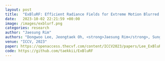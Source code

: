 ```yaml
---
layout: post
title:  "ExBluRF: Efficient Radiance Fields for Extreme Motion Blurred Images"
date:   2023-10-02 22:21:59 +00:00
image: /images/exblurf.png
categories: research
author: "Jaesung Rim"
authors: "Dongwoo Lee, Jeongtaek Oh, <strong>Jaesung Rim</strong>, Sunghyun Cho, Kyoung Mu Lee"
venue: "ICCV, 2023"
paper: https://openaccess.thecvf.com/content/ICCV2023/papers/Lee_ExBluRF_Efficient_Radiance_Fields_for_Extreme_Motion_Blurred_Images_ICCV_2023_paper.pdf
code: https://github.com/taekkii/ExBluRF
---
```


